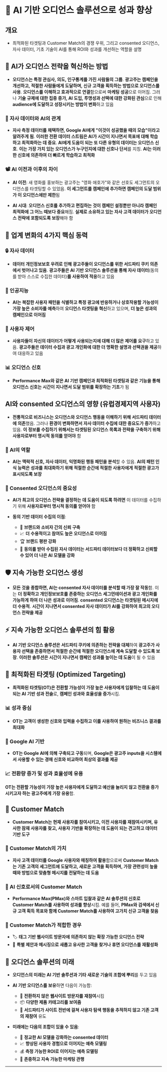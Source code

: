 # 🤖 AI 기반 오디언스 솔루션으로 성과 향상

## 개요
- 최적화된 타겟팅과 Customer Match의 경쟁 우위, 그리고 consented 오디언스, 자사 데이터, 기초 기술이 AI를 통해 ROI와 성과를 개선하는 역할을 설명

## 🚀 AI가 오디언스 전략을 혁신하는 방법

- **오디언스는 특정 관심사, 의도, 인구통계를 가진 사람들의 그룹**. **광고주는 캠페인을 개선하고, 적절한 사람들에게 도달하며, 신규 고객을 획득하는 방법으로 오디언스를 사용**. **오디언스를 이해하고 효과적으로 연결**함으로써 **마케팅 성공**으로 이어짐. 그러나 **기술 규제에 대한 집중 증가, AI 도입, 투명성과 선택에 대한 강화된 관심**으로 인해 **audience에 도달하고 성장시키는 방법이 변화**하고 있음

### 🎯 자사 데이터와 AI의 관계

- **자사 측정 데이터를 채택하면, Google AI에게 "이것이 성공했을 때의 모습"이라고 알려주게 됨**. **이러한 전환 데이터 스트림은 AI가 시간이 지나면서 목표에 대해 학습하고 최적화하는 데 중요**. **AI에게 도움이 되는 또 다른 유형의 데이터는 오디언스 신호**. **이는 가장 가치 있는 오디언스가 누구인지에 대한 신호나 단서**를 지칭. **AI는 이러한 신호에 의존하여 더 빠르게 학습하고 최적화**

### 📽️ AI 이전과 이후의 차이

- **AI 이전**: 새 영화를 홍보하는 광고주는 "영화 애호가"와 같은 선호도 세그먼트의 오디언스를 타겟팅할 수 있었음. **이 세그먼트를 캠페인에 추가하면 캠페인의 도달 범위가 이 오디언스에만 제한**됨

- **AI 시대**: **오디언스 신호를 추가하고 편집하는 것이 캠페인 설정뿐만 아니라 캠페인 최적화에 그 어느 때보다 중요**해짐. **실제로 소유하고 있는 자사 고객 데이터가 오디언스 전략에 포함되도록 보장**해야 함

## 🔄 업계 변화의 4가지 핵심 동력

### 🔒 자사 데이터
- **데이터 개인정보보호 우려로 인해 광고주들이 오디언스를 위한 서드파티 쿠키 의존에서 벗어나고 있음**. **광고주들은 AI 기반 오디언스 솔루션을 통해 자사 데이터**(동의를 받아 스스로 수집한 데이터)**를 사용하여 적응**하고 있음

### 🤖 인공지능
- **AI는 복잡한 사용자 패턴을 식별하고 특정 광고에 반응하거나 상호작용할 가능성이 가장 높은 소비자를 예측**하여 **오디언스 타겟팅을 혁신**하고 있으며, **더 높은 성과의 캠페인으로 이어짐**

### 👤 사용자 제어
- **사용자들이 자신의 데이터가 어떻게 사용되는지에 대해 더 많은 제어를 요구**하고 있음. **광고주들은 데이터 수집과 광고 개인화에 대한 더 명확한 설명과 선택권을 제공**하여 대응하고 있음

### 📊 오디언스 신호
- **Performance Max와 같은 AI 기반 캠페인과 최적화된 타겟팅과 같은 기능을 통해 오디언스 신호는 시간이 지나면서 도달 범위를 확장하는 기초**가 됨

## AI와 consented 오디언스의 영향 (유럽경제지역 사용자)

- **전통적으로 비즈니스는 오디언스와 오디언스 행동을 이해하기 위해 서드파티 데이터에 의존**했음. 그러나 **환경이 변화하면서 자사 데이터 수집에 대한 중요도가 증가**하고 있음. **이 정보를 수집하기 위해서는 타겟팅된 오디언스 목록과 전략을 구축하기 위해 사용자로부터 명시적 동의를 얻어야** 함

### 🎯 AI의 역할

- **AI는 맥락적 신호, 자사 데이터, 익명화된 행동 패턴을 분석**할 수 있음. **AI의 패턴 인식 능력은 성과를 최대화하기 위해 적절한 순간에 적절한 사용자에게 적절한 광고가 표시되도록 보장**

### 🤝 Consented 오디언스의 중요성

- **AI가 최고의 오디언스 전략을 결정하는 데 도움이 되도록 하려면** 이 데이터를 수집하기 위해 **사용자로부터 명시적 동의를 얻어야** 함

- **동의 기반 데이터 수집의 이점**:
    - 🤝 **브랜드와 소비자 간의 신뢰 구축**
    - 📈 **더 수용적이고 참여도 높은 오디언스로 이어짐**
    - 🏆 **브랜드 평판 강화**
    - 🎯 **동의를 받아 수집된 자사 데이터는 서드파티 데이터보다 더 정확하고 신뢰할 수 있어 더 나은 AI 모델을 강화**

## 🛡️ 지속 가능한 오디언스 생성

- **모든 것을 종합하면, AI는 consented 자사 데이터를 분석할 때 가장 잘 작동**함. 이는 **더 정확하고 개인정보보호를 존중하는 오디언스 세그먼테이션과 광고 개인화를 가능하게 하여 더 나은 성과로 이어짐**. **consented 오디언스는 타겟팅된 메시지에 더 수용적**. **시간이 지나면서 consented 자사 데이터가 AI를 강화하여 최고의 오디언스 전략을 제공**

## ⚡ 지속 가능한 오디언스 솔루션의 힘 활용

- **AI 기반 오디언스 솔루션은 서드파티 쿠키에 의존하는 전략을 대체**하여 **광고주가 사용자 선택을 존중하면서 적절한 순간에 적절한 오디언스에 계속 도달할 수 있도록 보장**. **이러한 솔루션은 시간이 지나면서 캠페인 성과를 높이는 데 도움**이 될 수 있음

## 🎯 최적화된 타겟팅 (Optimized Targeting)

- **최적화된 타겟팅(OT)은 전환할 가능성이 가장 높은 사용자에게 입찰하는 데 도움이 되는 AI 기반 성과 전술**로, **캠페인 성과와 효율성을 증가**시킴.

### 📊 성과 중심
- **OT는 고객이 생성한 신호와 입력을 수집하고 이를 사용하여 원하는 비즈니스 결과를 최대화**

### 🤖 Google AI 기반
- **OT는 Google AI에 의해 구축되고 구동**되며, **Google은 광고주 inputs을 시스템에서 사용할 수 있는 경매 신호와 비교하여 최상의 결과를 제공**

### 📈 전환량 증가 및 성과 효율성에 유용
**OT는 전환할 가능성이 가장 높은 사용자에게 도달하고 예산을 늘리지 않고 전환을 증가시키고자 하는 광고주에게 가장 유용**함.

## 👥 Customer Match

- **Customer Match는 현재 사용자를 참여시키고, 이전 사용자를 재참여시키며, 유사한 잠재 사용자를 찾고, 사용자 기반을 확장하는 데 도움이 되는 견고하고 데이터 기반 도구**

### 💎 Customer Match의 가치

- **자사 고객 데이터를 Google 사용자와 매칭하여 활용**함으로써 **Customer Match는 기존 고객의 세그먼트에 도달하고, 새로운 고객을 획득하며, 가장 관련성이 높을 때와 방법으로 맞춤형 메시지를 전달하는 데 도움**

### 🎯 AI 신호로서의 Customer Match

- **Performance Max(PMax)와 스마트 입찰과 같은 AI 솔루션의 신호로 Customer Match를 사용하여 성과를 향상**시킴. 예를 들어, **PMax와 검색에서 신규 고객 획득 목표와 함께 Customer Match를 사용하여 고가치 신규 고객을 찾음**

### 🎪 Customer Match가 적합한 경우

- 🏷️ **태그 기반 웹사이트 방문자에 의존하지 않는 확장 가능한 오디언스 전략**
- 🎁 **특별 제안과 메시징으로 새롭고 유사한 고객을 찾거나 휴면 오디언스를 재활성화**

## 🔮 오디언스 솔루션의 미래

- **오디언스의 미래는 AI 기반 솔루션과 기타 새로운 기술의 조합에 뿌리**를 두고 있음

- **AI 기반 오디언스를 보유**하면 다음이 가능함:
    - 🔄 **전환하지 않은 웹사이트 방문자를 재참여**시킴
    - 📦 **다양한 제품 카테고리를 보여줌**
    - 👥 **서드파티가 사이트 전반에 걸쳐 사용자 탐색 행동을 추적하지 않고 기존 고객의 재참여** 유도

- **미래에는 다음의 조합이 있을 수 있음**:
    - 🤝 **정교한 AI 모델을 강화하는 consented 데이터**
    - 📈 **향상된 사용자 경험으로 이어지는 예측 모델링**
    - 💰 **측정 가능한 ROI로 이어지는 예측 모델링**
    - 🌱 **존중하고 지속 가능한 마케팅 관행**

---
